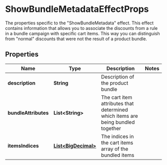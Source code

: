 

# ShowBundleMetadataEffectProps

The properties specific to the \"ShowBundleMetadata\" effect. This effect contains information that allows you to associate the discounts from a rule in a bundle campaign with specific cart items. This way you can distinguish from \"normal\" discounts that were not the result of a product bundle.
## Properties

Name | Type | Description | Notes
------------ | ------------- | ------------- | -------------
**description** | **String** | Description of the product bundle | 
**bundleAttributes** | **List&lt;String&gt;** | The cart item attributes that determined which items are being bundled together | 
**itemsIndices** | [**List&lt;BigDecimal&gt;**](BigDecimal.md) | The indices in the cart items array of the bundled items | 



